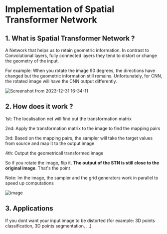 # Implementation of Spatial Transformer Network 

## 1. What is Spatial Transformer Network ?
A Network that helps us to retain geometric information. In contrast to Convolutional layers, fully connected layers they tend to distort or change the geometry of the input.

For example: When you rotate the image 90 degrees, the directions have changed but the geometric information still remains. Unfortunately, for CNN, the rotated image will have the CNN output differently. 

![Screenshot from 2023-12-31 16-34-11](https://github.com/Mikyx-1/Computer-Vision-Models/assets/92131994/06c6530b-d8fe-4877-8cc6-8bb586f364c0)


## 2. How does it work ?
1st: The localisation net will find out the transformation matrix 

2nd: Apply the transformation matrix to the image to find the mapping pairs

3rd: Based on the mapping pairs, the sampler will take the target values from source and map it to the output image

4th: Output the geometricall transformed image  

So if you rotate the image, flip it. **The output of the STN is still close to the original image**. That's the point

Note: Im the image, the sampler and the grid generators work in parallel to speed up computations

![image](https://github.com/Mikyx-1/Computer-Vision-Models/assets/92131994/8c236b93-b3b0-406d-86da-9aa5971f3bfe)

## 3. Applications
If you dont want your input image to be distorted (for example: 3D points classification, 3D points segmentation, ...)
 
